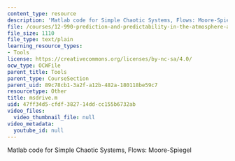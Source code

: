 ```yaml
---
content_type: resource
description: 'Matlab code for Simple Chaotic Systems, Flows: Moore-Spiegel'
file: /courses/12-990-prediction-and-predictability-in-the-atmosphere-and-oceans-spring-2003/47ff34d5cfdf382714ddcc155b6732ab_msdrive.m
file_size: 1110
file_type: text/plain
learning_resource_types:
- Tools
license: https://creativecommons.org/licenses/by-nc-sa/4.0/
ocw_type: OCWFile
parent_title: Tools
parent_type: CourseSection
parent_uid: 89c78cb1-3a2f-a12b-482a-180118be59c7
resourcetype: Other
title: msdrive.m
uid: 47ff34d5-cfdf-3827-14dd-cc155b6732ab
video_files:
  video_thumbnail_file: null
video_metadata:
  youtube_id: null
---
```

Matlab code for Simple Chaotic Systems, Flows: Moore-Spiegel